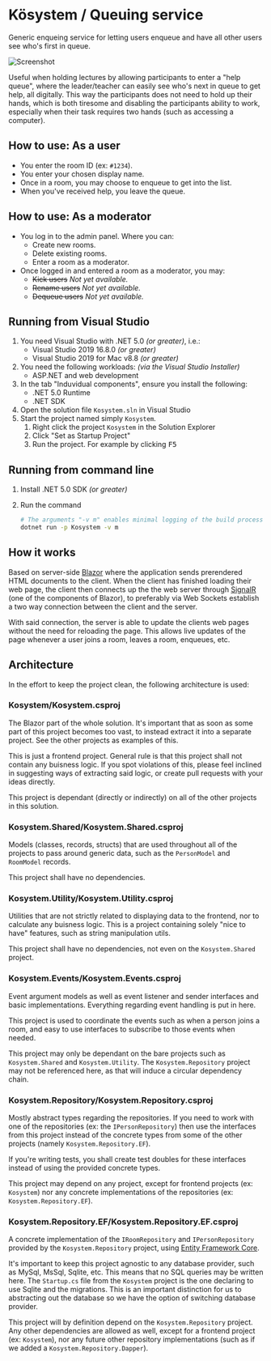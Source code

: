 # Kösystem / Queuing service

Generic enqueing service for letting users enqueue and have all other users
see who's first in queue.

![Screenshot](docs/screenshot01.png)

Useful when holding lectures by allowing participants to enter a "help queue",
where the leader/teacher can easily see who's next in queue to get help, all
digitally. This way the participants does not need to hold up their hands,
which is both tiresome and disabling the participants ability to work,
especially when their task requires two hands (such as accessing a computer).

## How to use: As a user

- You enter the room ID (ex: `#1234`).
- You enter your chosen display name.
- Once in a room, you may choose to enqueue to get into the list.
- When you've received help, you leave the queue.

## How to use: As a moderator

- You log in to the admin panel. Where you can:
  - Create new rooms.
  - Delete existing rooms.
  - Enter a room as a moderator.
- Once logged in and entered a room as a moderator, you may:
  - ~~Kick users~~ *Not yet available.*
  - ~~Rename users~~ *Not yet available.*
  - ~~Dequeue users~~ *Not yet available.*

## Running from Visual Studio

1. You need Visual Studio with .NET 5.0 *(or greater)*, i.e.:
   - Visual Studio 2019 16.8.0 *(or greater)*
   - Visual Studio 2019 for Mac v8.8 *(or greater)*
2. You need the following workloads: *(via the Visual Studio Installer)*
   - ASP.NET and web development
3. In the tab "Induvidual components", ensure you install the following:
   - .NET 5.0 Runtime
   - .NET SDK
4. Open the solution file `Kosystem.sln` in Visual Studio
5. Start the project named simply `Kosystem`.
   1. Right click the project `Kosystem` in the Solution Explorer
   2. Click "Set as Startup Project"
   3. Run the project. For example by clicking <kbd>F5</kbd>

## Running from command line

1. Install .NET 5.0 SDK *(or greater)*

2. Run the command

   ```sh
   # The arguments "-v m" enables minimal logging of the build process
   dotnet run -p Kosystem -v m
   ```

## How it works

Based on server-side [Blazor](https://dotnet.microsoft.com/apps/aspnet/web-apps/blazor)
where the application sends prerendered HTML documents to the client.
When the client has finished loading their web page, the client then connects
up the the web server through [SignalR](https://dotnet.microsoft.com/apps/aspnet/signalr)
(one of the components of Blazor), to preferably via Web Sockets establish a
two way connection between the client and the server.

With said connection, the server is able to update the clients web pages
without the need for reloading the page. This allows live updates of the page
whenever a user joins a room, leaves a room, enqueues, etc.

## Architecture

In the effort to keep the project clean, the following architecture is used:

### Kosystem/Kosystem.csproj

The Blazor part of the whole solution. It's important that as soon as some part
of this project becomes too vast, to instead extract it into a separate
project. See the other projects as examples of this.

This is just a frontend project. General rule is that this project shall not
contain any buisness logic. If you spot violations of this, please feel
inclined in suggesting ways of extracting said logic, or create pull requests
with your ideas directly.

This project is dependant (directly or indirectly) on all of the other
projects in this solution.

### Kosystem.Shared/Kosystem.Shared.csproj

Models (classes, records, structs) that are used throughout all of the
projects to pass around generic data, such as the `PersonModel` and `RoomModel`
records.

This project shall have no dependencies.

### Kosystem.Utility/Kosystem.Utility.csproj

Utilities that are not strictly related to displaying data to the frontend, nor
to calculate any buisness logic. This is a project containing solely
"nice to have" features, such as string manipulation utils.

This project shall have no dependencies, not even on the `Kosystem.Shared`
project.

### Kosystem.Events/Kosystem.Events.csproj

Event argument models as well as event listener and sender interfaces and basic
implementations. Everything regarding event handling is put in here.

This project is used to coordinate the events such as when a person joins a
room, and easy to use interfaces to subscribe to those events when needed.

This project may only be dependant on the bare projects such as
`Kosystem.Shared` and `Kosystem.Utility`. The `Kosystem.Repository` project
may not be referenced here, as that will induce a circular dependency chain.

### Kosystem.Repository/Kosystem.Repository.csproj

Mostly abstract types regarding the repositories. If you need to work with one
of the repositories (ex: the `IPersonRepository`) then use the interfaces from
this project instead of the concrete types from some of the other projects
(namely `Kosystem.Repository.EF`).

If you're writing tests, you shall create test doubles for these interfaces
instead of using the provided concrete types.

This project may depend on any project, except for frontend projects
(ex: `Kosystem`) nor any concrete implementations of the repositories
(ex: `Kosystem.Repository.EF`).


### Kosystem.Repository.EF/Kosystem.Repository.EF.csproj

A concrete implementation of the `IRoomRepository` and `IPersonRepository`
provided by the `Kosystem.Repository` project, using
[Entity Framework Core](https://docs.microsoft.com/en-us/ef/core/).

It's important to keep this project agnostic to any database provider, such as
MySql, MsSql, Sqlite, etc. This means that no SQL queries may be written here.
The `Startup.cs` file from the `Kosystem` project is the one declaring to use
Sqlite and the migrations. This is an important distinction for us to
abstracting out the database so we have the option of switching database
provider.

This project will by definition depend on the `Kosystem.Repository` project.
Any other dependencies are allowed as well, except for a frontend project
(ex: `Kosystem`), nor any future other repository implementations (such as if
we added a `Kosystem.Repository.Dapper`).
